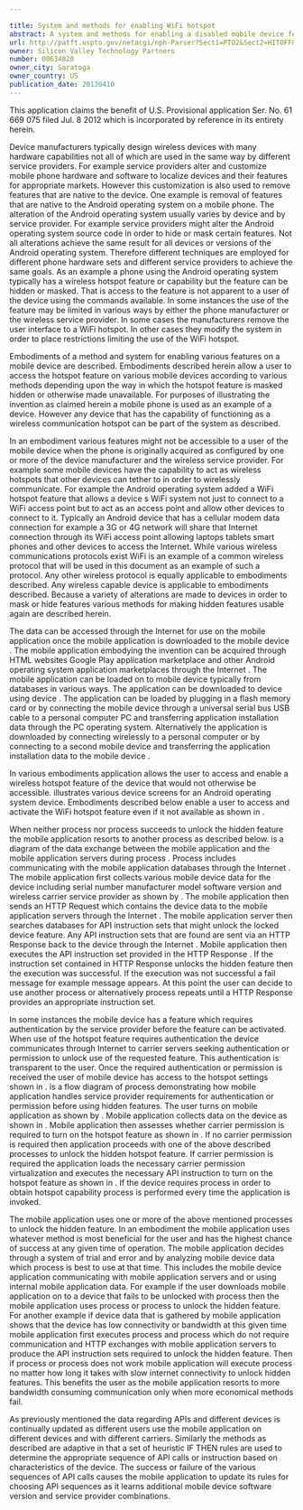 ```yaml
---

title: System and methods for enabling WiFi hotspot
abstract: A system and methods for enabling a disabled mobile device feature are disclosed. According to an embodiment, device information regarding a mobile device is collected. Based on the device information, a search is performed for a set of instructions to enable the device feature. A selected set of instructions is performed on the mobile device, and if execution fails to enable the feature, another set of instructions is selected and performed. The sets of instructions are continually updated and stored based on experience. In an embodiment, the method is performed with a mobile application on a mobile phone. The mobile application includes a user interface to allow the user to access and use disabled or hidden features of the mobile phone.
url: http://patft.uspto.gov/netacgi/nph-Parser?Sect1=PTO2&Sect2=HITOFF&p=1&u=%2Fnetahtml%2FPTO%2Fsearch-adv.htm&r=1&f=G&l=50&d=PALL&S1=08634820&OS=08634820&RS=08634820
owner: Silicon Valley Technology Partners
number: 08634820
owner_city: Saratoga
owner_country: US
publication_date: 20130410
---
```

This application claims the benefit of U.S. Provisional application Ser. No. 61 669 075 filed Jul. 8 2012 which is incorporated by reference in its entirety herein.

Device manufacturers typically design wireless devices with many hardware capabilities not all of which are used in the same way by different service providers. For example service providers alter and customize mobile phone hardware and software to localize devices and their features for appropriate markets. However this customization is also used to remove features that are native to the device. One example is removal of features that are native to the Android operating system on a mobile phone. The alteration of the Android operating system usually varies by device and by service provider. For example service providers might alter the Android operating system source code in order to hide or mask certain features. Not all alterations achieve the same result for all devices or versions of the Android operating system. Therefore different techniques are employed for different phone hardware sets and different service providers to achieve the same goals. As an example a phone using the Android operating system typically has a wireless hotspot feature or capability but the feature can be hidden or masked. That is access to the feature is not apparent to a user of the device using the commands available. In some instances the use of the feature may be limited in various ways by either the phone manufacturer or the wireless service provider. In some cases the manufacturers remove the user interface to a WiFi hotspot. In other cases they modify the system in order to place restrictions limiting the use of the WiFi hotspot.

Embodiments of a method and system for enabling various features on a mobile device are described. Embodiments described herein allow a user to access the hotspot feature on various mobile devices according to various methods depending upon the way in which the hotspot feature is masked hidden or otherwise made unavailable. For purposes of illustrating the invention as claimed herein a mobile phone is used as an example of a device. However any device that has the capability of functioning as a wireless communication hotspot can be part of the system as described.

In an embodiment various features might not be accessible to a user of the mobile device when the phone is originally acquired as configured by one or more of the device manufacturer and the wireless service provider. For example some mobile devices have the capability to act as wireless hotspots that other devices can tether to in order to wirelessly communicate. For example the Android operating system added a WiFi hotspot feature that allows a device s WiFi system not just to connect to a WiFi access point but to act as an access point and allow other devices to connect to it. Typically an Android device that has a cellular modem data connection for example a 3G or 4G network will share that Internet connection through its WiFi access point allowing laptops tablets smart phones and other devices to access the Internet. While various wireless communications protocols exist WiFi is an example of a common wireless protocol that will be used in this document as an example of such a protocol. Any other wireless protocol is equally applicable to embodiments described. Any wireless capable device is applicable to embodiments described. Because a variety of alterations are made to devices in order to mask or hide features various methods for making hidden features usable again are described herein.

The data can be accessed through the Internet for use on the mobile application once the mobile application is downloaded to the mobile device . The mobile application embodying the invention can be acquired through HTML websites Google Play application marketplace and other Android operating system application marketplaces through the Internet . The mobile application can be loaded on to mobile device typically from databases in various ways. The application can be downloaded to device using device . The application can be loaded by plugging in a flash memory card or by connecting the mobile device through a universal serial bus USB cable to a personal computer PC and transferring application installation data through the PC operating system. Alternatively the application is downloaded by connecting wirelessly to a personal computer or by connecting to a second mobile device and transferring the application installation data to the mobile device .

In various embodiments application allows the user to access and enable a wireless hotspot feature of the device that would not otherwise be accessible. illustrates various device screens for an Android operating system device. Embodiments described below enable a user to access and activate the WiFi hotspot feature even if it not available as shown in .

When neither process nor process succeeds to unlock the hidden feature the mobile application resorts to another process as described below. is a diagram of the data exchange between the mobile application and the mobile application servers during process . Process includes communicating with the mobile application databases through the Internet . The mobile application first collects various mobile device data for the device including serial number manufacturer model software version and wireless carrier service provider as shown by . The mobile application then sends an HTTP Request which contains the device data to the mobile application servers through the Internet . The mobile application server then searches databases for API instruction sets that might unlock the locked device feature. Any API instruction sets that are found are sent via an HTTP Response back to the device through the Internet . Mobile application then executes the API instruction set provided in the HTTP Response . If the instruction set contained in HTTP Response unlocks the hidden feature then the execution was successful. If the execution was not successful a fail message for example message appears. At this point the user can decide to use another process or alternatively process repeats until a HTTP Response provides an appropriate instruction set.

In some instances the mobile device has a feature which requires authentication by the service provider before the feature can be activated. When use of the hotspot feature requires authentication the device communicates through Internet to carrier servers seeking authentication or permission to unlock use of the requested feature. This authentication is transparent to the user. Once the required authentication or permission is received the user of mobile device has access to the hotspot settings shown in . is a flow diagram of process demonstrating how mobile application handles service provider requirements for authentication or permission before using hidden features. The user turns on mobile application as shown by . Mobile application collects data on the device as shown in . Mobile application then assesses whether carrier permission is required to turn on the hotspot feature as shown in . If no carrier permission is required then application proceeds with one of the above described processes to unlock the hidden hotspot feature. If carrier permission is required the application loads the necessary carrier permission virtualization and executes the necessary API instruction to turn on the hotspot feature as shown in . If the device requires process in order to obtain hotspot capability process is performed every time the application is invoked.

The mobile application uses one or more of the above mentioned processes to unlock the hidden feature. In an embodiment the mobile application uses whatever method is most beneficial for the user and has the highest chance of success at any given time of operation. The mobile application decides through a system of trial and error and by analyzing mobile device data which process is best to use at that time. This includes the mobile device application communicating with mobile application servers and or using internal mobile application data. For example if the user downloads mobile application on to a device that fails to be unlocked with process then the mobile application uses process or process to unlock the hidden feature. For another example if device data that is gathered by mobile application shows that the device has low connectivity or bandwidth at this given time mobile application first executes process and process which do not require communication and HTTP exchanges with mobile application servers to produce the API instruction sets required to unlock the hidden feature. Then if process or process does not work mobile application will execute process no matter how long it takes with slow internet connectivity to unlock hidden features. This benefits the user as the mobile application resorts to more bandwidth consuming communication only when more economical methods fail.

As previously mentioned the data regarding APIs and different devices is continually updated as different users use the mobile application on different devices and with different carriers. Similarly the methods as described are adaptive in that a set of heuristic IF THEN rules are used to determine the appropriate sequence of API calls or instruction based on characteristics of the device. The success or failure of the various sequences of API calls causes the mobile application to update its rules for choosing API sequences as it learns additional mobile device software version and service provider combinations.

